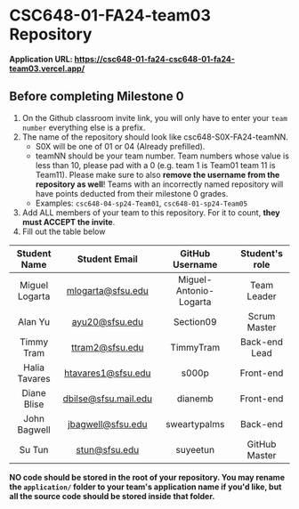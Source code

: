 # CSC648-01-FA24-team03 Repository

**Application URL: <https://csc648-01-fa24-csc648-01-fa24-team03.vercel.app/>**

## Before completing Milestone 0

1. On the Github classroom invite link, you will only have to enter your `team number` everything else is a prefix.
2. The name of the repository should look like csc648-S0X-FA24-teamNN.
   - S0X will be one of 01 or 04 (Already prefilled).
   - teamNN should be your team number. Team numbers whose value is less than
     10, please pad with a 0 (e.g. team 1 is Team01 team 11 is Team11). Please
     make sure to also **remove the username from the repository as well**!
     Teams with an incorrectly named repository will have points deducted from
     their milestone 0 grades.
   - Examples: `csc648-04-sp24-Team01`, `csc648-01-sp24-Team05`
3. Add ALL members of your team to this repository. For it to count, **they must
   ACCEPT the invite**.
4. Fill out the table below

| Student Name       | Student Email        | GitHub Username              | Student's role |
| :----------:       | :-----------:        | :-------------:              | :------------: |
|   Miguel Logarta   | mlogarta@sfsu.edu    | Miguel-Antonio-Logarta       |  Team Leader   |
|   Alan Yu          | ayu20@sfsu.edu       | Section09                    |  Scrum Master   |
|   Timmy Tram       | ttram2@sfsu.edu      | TimmyTram                    |  Back-end Lead   |
|   Halia Tavares    | htavares1@sfsu.edu   | s000p                        |  Front-end   |
|   Diane Blise      | dbilse@sfsu.mail.edu | dianemb                      |  Front-end   |
|   John Bagwell     | jbagwell@sfsu.edu    | sweartypalms                 |  Back-end   |
|   Su Tun           | stun@sfsu.edu        | suyeetun                     |  GitHub Master   |

**NO code should be stored in the root of your repository. You may rename the
`application/` folder to your team's application name if you'd like, but all the
source code should be stored inside that folder.**
